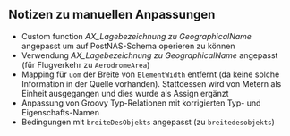 Notizen zu manuellen Anpassungen
--------------------------------

- Custom function *AX_Lagebezeichnung zu GeographicalName* angepasst um auf PostNAS-Schema operieren zu können
- Verwendung *AX_Lagebezeichnung zu GeographicalName* angepasst (für Flugverkehr zu `AerodromeArea`)
- Mapping für `uom` der Breite von `ElementWidth` entfernt (da keine solche Information in der Quelle vorhanden). Stattdessen wird von Metern als Einheit ausgegangen und dies wurde als Assign ergänzt
- Anpassung von Groovy Typ-Relationen mit korrigierten Typ- und Eigenschafts-Namen
- Bedingungen mit `breiteDesObjekts` angepasst (zu `breitedesobjekts`)
